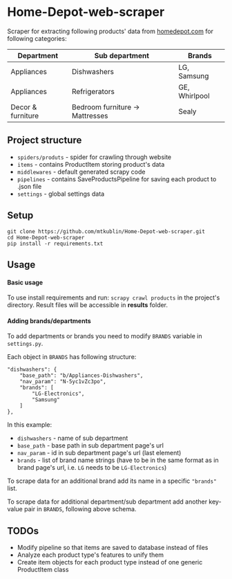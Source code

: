 # Home-Depot-web-scraper
Scraper for extracting following products' data from [homedepot.com](https://www.homedepot.com) for following categories:

Department | Sub department | Brands
--- | --- | ---
Appliances | Dishwashers | LG, Samsung
Appliances | Refrigerators | GE, Whirlpool
Decor & furniture | Bedroom furniture -> Mattresses | Sealy

## Project structure
* `spiders/produts` - spider for crawling through website
* `items` - contains ProductItem storing product's data
* `middlewares` - default generated scrapy code
* `pipelines` - contains SaveProductsPipeline for saving each product to .json file
* `settings` - global settings data

## Setup
```
git clone https://github.com/mtkublin/Home-Depot-web-scraper.git
cd Home-Depot-web-scraper
pip install -r requirements.txt
```

## Usage
#### Basic usage
To use install requirements and run: `scrapy crawl products` in the project's directory. 
Result files will be accessible in **results** folder.

#### Adding brands/departments
To add departments or brands you need to modify `BRANDS` variable in `settings.py`. 

Each object in `BRANDS` has following structure:

```
"dishwashers": {
    "base_path": "b/Appliances-Dishwashers",
    "nav_param": "N-5yc1vZc3po",
    "brands": [
        "LG-Electronics",
        "Samsung"
    ]
},
```

In this example:
* `dishwashers` - name of sub department
* `base_path` - base path in sub department page's url
* `nav_param` - id in sub department page's url (last element)
* `brands` - list of brand name strings (have to be in the same format as in brand page's 
url, i.e. `LG` needs to be `LG-Electronics`)

To scrape data for an additional brand add its name in a specific `"brands"` list.

To scrape data for additional department/sub department add another key-value pair 
in `BRANDS`, following above schema.

## TODOs
* Modify pipeline so that items are saved to database instead of files
* Analyze each product type's features to unify them
* Create item objects for each product type instead of one generic ProductItem class
